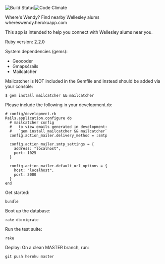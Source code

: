 ![Build Status](https://codeship.com/projects/ffd59880-0ec0-0133-36c0-0ac2adc2b302/status?branch=master)![Code Climate](https://codeclimate.com/github/rovaira/wheres_wendy.png)

Where's Wendy?
Find nearby Wellesley alums
whereswendy.herokuapp.com

This app is intended to help you connect with Wellesley alums near you.

Ruby version: 2.2.0

System dependencies (gems):
- Geocoder
- Gmaps4rails
- Mailcatcher

Mailcatcher is NOT included in the Gemfile and instead should be added via your console:
```
$ gem install mailcatcher && mailcatcher
```

Please include the following in your development.rb:
```
# config/development.rb
Rails.application.configure do
  # mailcatcher config
  #   to view emails generated in development:
  #   `gem install mailcatcher && mailcatcher`
  config.action_mailer.delivery_method = :smtp

  config.action_mailer.smtp_settings = {
    address: "localhost",
    port: 1025
  }

  config.action_mailer.default_url_options = {
    host: "localhost",
    port: 3000
  }
end
```

Get started:
```
bundle
```

Boot up the database:
```
rake db:migrate
```

Run the test suite:
```
rake
```

Deploy:
On a clean MASTER branch, run:
```
git push heroku master
```
